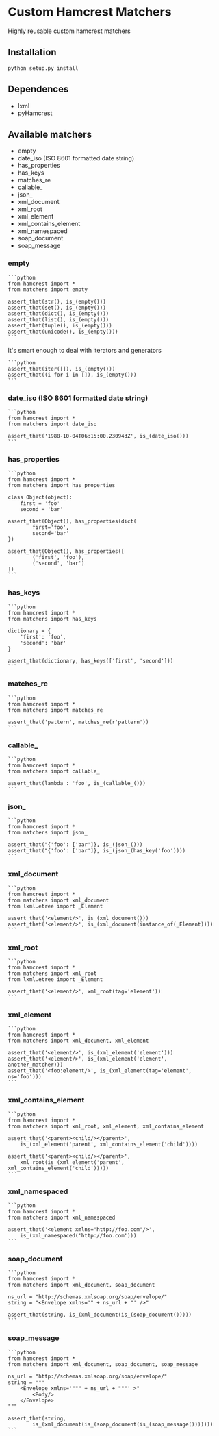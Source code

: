 # Custom Hamcrest Matchers

Highly reusable custom hamcrest matchers

## Installation

	python setup.py install

## Dependences

- lxml
- pyHamcrest

## Available matchers

-	empty
-	date_iso (ISO 8601 formatted date string)
-	has_properties
-	has_keys
-	matches_re
-	callable_
-	json_
-	xml_document
-	xml_root
-	xml_element
-	xml_contains_element
-	xml_namespaced
-	soap_document
-	soap_message

### empty

	```python
	from hamcrest import *
	from matchers import empty

	assert_that(str(), is_(empty()))
	assert_that(set(), is_(empty()))
	assert_that(dict(), is_(empty()))
	assert_that(list(), is_(empty()))
	assert_that(tuple(), is_(empty()))
	assert_that(unicode(), is_(empty()))
	```

It's smart enough to deal with iterators and generators

	```python
	assert_that(iter([]), is_(empty()))
	assert_that((i for i in []), is_(empty()))
	```

### date_iso (ISO 8601 formatted date string)

	```python
	from hamcrest import *
	from matchers import date_iso

	assert_that('1988-10-04T06:15:00.230943Z', is_(date_iso()))
	```

### has_properties

	```python
	from hamcrest import *
	from matchers import has_properties

	class Object(object):
		first = 'foo'
		second = 'bar'

	assert_that(Object(), has_properties(dict(
			first='foo',
			second='bar'
	})

	assert_that(Object(), has_properties([
			('first', 'foo'), 
			('second', 'bar')
	])
	```

### has_keys

	```python
	from hamcrest import *
	from matchers import has_keys

	dictionary = {
		'first': 'foo',
		'second': 'bar'
	}

	assert_that(dictionary, has_keys(['first', 'second']))
	```

### matches_re

	```python
	from hamcrest import *
	from matchers import matches_re

	assert_that('pattern', matches_re(r'pattern'))
	```

### callable_

	```python
	from hamcrest import *
	from matchers import callable_

	assert_that(lambda : 'foo', is_(callable_()))
	```

### json_

	```python
	from hamcrest import *
	from matchers import json_

	assert_that("{'foo': ['bar']}, is_(json_()))
	assert_that("{'foo': ['bar']}, is_(json_(has_key('foo'))))
	```

### xml_document

	```python
	from hamcrest import *
	from matchers import xml_document
	from lxml.etree import _Element

	assert_that('<element/>', is_(xml_document()))
	assert_that('<element/>', is_(xml_document(instance_of(_Element))))
	```

### xml_root

	```python
	from hamcrest import *
	from matchers import xml_root
	from lxml.etree import _Element

	assert_that('<element/>', xml_root(tag='element'))
	```

### xml_element

	```python
	from hamcrest import *
	from matchers import xml_document, xml_element

	assert_that('<element/>', is_(xml_element('element')))
	assert_that('<element/>', is_(xml_element('element', another_matcher)))
	assert_that('<foo:element/>', is_(xml_element(tag='element', ns='foo')))
	```

### xml_contains_element

	```python
	from hamcrest import *
	from matchers import xml_root, xml_element, xml_contains_element

	assert_that('<parent><child/></parent>', 
		is_(xml_element('parent', xml_contains_element('child'))))

	assert_that('<parent><child/></parent>', 
		xml_root(is_(xml_element('parent', xml_contains_element('child')))))
	```

### xml_namespaced

	```python
	from hamcrest import *
	from matchers import xml_namespaced

    assert_that('<element xmlns="http://foo.com"/>',
    	is_(xml_namespaced('http://foo.com')))
	```

### soap_document

	```python
	from hamcrest import *
	from matchers import xml_document, soap_document

    ns_url = "http://schemas.xmlsoap.org/soap/envelope/"
    string = "<Envelope xmlns='" + ns_url + "' />"

    assert_that(string, is_(xml_document(is_(soap_document()))))
	```

### soap_message

	```python
	from hamcrest import *
	from matchers import xml_document, soap_document, soap_message

    ns_url = "http://schemas.xmlsoap.org/soap/envelope/"
    string = """
    	<Envelope xmlns='""" + ns_url + """' >"
    		<Body/>
		</Envelope>
	"""

    assert_that(string, 
			is_(xml_document(is_(soap_document(is_(soap_message()))))))
	```
 
